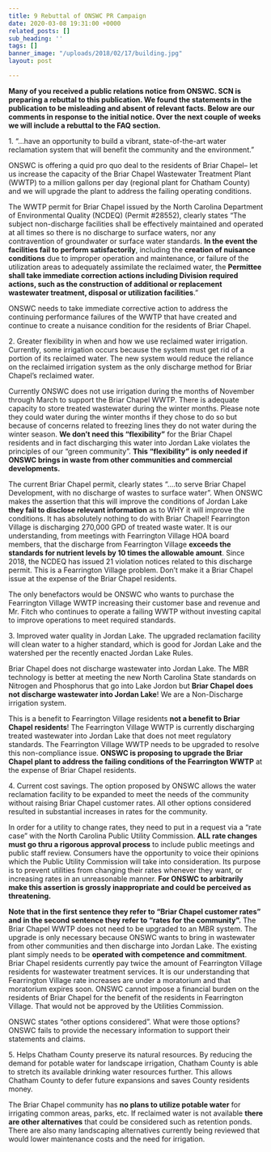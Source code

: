 ```yaml
---
title: 9 Rebuttal of ONSWC PR Campaign
date: 2020-03-08 19:31:00 +0000
related_posts: []
sub_heading: ''
tags: []
banner_image: "/uploads/2018/02/17/building.jpg"
layout: post

---
```

**Many of you received a public relations notice from ONSWC. SCN is preparing a rebuttal to this publication. We found the statements in the publication to be misleading and absent of relevant facts. Below are our comments in response to the initial notice. Over the next couple of weeks we will include a rebuttal to the FAQ section.**

1\. “…have an opportunity to build a vibrant, state-of-the-art water reclamation system that will benefit the community and the environment.”

ONSWC is offering a quid pro quo deal to the residents of Briar Chapel– let us increase the capacity of the Briar Chapel Wastewater Treatment Plant (WWTP) to a million gallons per day (regional plant for Chatham County) and we will upgrade the plant to address the failing operating conditions.

The WWTP permit for Briar Chapel issued by the North Carolina Department of Environmental Quality (NCDEQ) (Permit #28552), clearly states “The subject non-discharge facilities shall be effectively maintained and operated at all times so there is no discharge to surface waters, nor any contravention of groundwater or surface water standards. **In the event the facilities fail to perform satisfactorily**, including the **creation of nuisance conditions** due to improper operation and maintenance, or failure of the utilization areas to adequately assimilate the reclaimed water, the **Permittee shall take immediate correction actions including Division required actions, such as the construction of additional or replacement wastewater treatment, disposal or utilization facilities**.”

ONSWC needs to take immediate corrective action to address the continuing performance failures of the WWTP that have created and continue to create a nuisance condition for the residents of Briar Chapel.

2\. Greater flexibility in when and how we use reclaimed water irrigation. Currently, some irrigation occurs because the system must get rid of a portion of its reclaimed water. The new system would reduce the reliance on the reclaimed irrigation system as the only discharge method for Briar Chapel’s reclaimed water.

Currently ONSWC does not use irrigation during the months of November through March to support the Briar Chapel WWTP. There is adequate capacity to store treated wastewater during the winter months. Please note they could water during the winter months if they chose to do so but because of concerns related to freezing lines they do not water during the winter season. **We don’t need this “flexibility”** for the Briar Chapel residents and in fact discharging this water into Jordan Lake violates the principles of our “green community”. **This “flexibility” is only needed if ONSWC brings in waste from other communities and commercial developments.**

The current Briar Chapel permit, clearly states “….to serve Briar Chapel Development, with no discharge of wastes to surface water”. When ONSWC makes the assertion that this will improve the conditions of Jordan Lake **they fail to disclose relevant information** as to WHY it will improve the conditions. It has absolutely nothing to do with Briar Chapel! Fearrington Village is discharging 270,000 GPD of treated waste water. It is our understanding, from meetings with Fearrington Village HOA board members, that the discharge from Fearrington Village **exceeds the standards for nutrient levels by 10 times the allowable amount**. Since 2018, the NCDEQ has issued 21 violation notices related to this discharge permit. This is a Fearrington Village problem. Don’t make it a Briar Chapel issue at the expense of the Briar Chapel residents.

The only benefactors would be ONSWC who wants to purchase the Fearrington Village WWTP increasing their customer base and revenue and Mr. Fitch who continues to operate a failing WWTP without investing capital to improve operations to meet required standards.

3\. Improved water quality in Jordan Lake. The upgraded reclamation facility will clean water to a higher standard, which is good for Jordan Lake and the watershed per the recently enacted Jordan Lake Rules.

Briar Chapel does not discharge wastewater into Jordan Lake. The MBR technology is better at meeting the new North Carolina State standards on Nitrogen and Phosphorus that go into Lake Jordon but **Briar Chapel does not discharge wastewater into Jordan Lake**! We are a Non-Discharge irrigation system.

This is a benefit to Fearrington Village residents **not a benefit to Briar Chapel residents**! The Fearrington Village WWTP is currently discharging treated wastewater into Jordan Lake that does not meet regulatory standards. The Fearrington Village WWTP needs to be upgraded to resolve this non-compliance issue. **ONSWC is proposing to upgrade the Briar Chapel plant to address the failing conditions of the Fearrington WWTP** at the expense of Briar Chapel residents.

4\. Current cost savings. The option proposed by ONSWC allows the water reclamation facility to be expanded to meet the needs of the community without raising Briar Chapel customer rates. All other options considered resulted in substantial increases in rates for the community.

In order for a utility to change rates, they need to put in a request via a “rate case” with the North Carolina Public Utility Commission. **ALL rate changes must go thru a rigorous approval process** to include public meetings and public staff review. Consumers have the opportunity to voice their opinions which the Public Utility Commission will take into consideration. Its purpose is to prevent utilities from changing their rates whenever they want, or increasing rates in an unreasonable manner. **For ONSWC to arbitrarily make this assertion is grossly inappropriate and could be perceived as threatening.**

**Note that in the first sentence they refer to “Briar Chapel customer rates” and in the second sentence they refer to “rates for the community”.** The Briar Chapel WWTP does not need to be upgraded to an MBR system. The upgrade is only necessary because ONSWC wants to bring in wastewater from other communities and then discharge into Jordan Lake. The existing plant simply needs to be **operated with competence and commitment**. Briar Chapel residents currently pay twice the amount of Fearrington Village residents for wastewater treatment services. It is our understanding that Fearrington Village rate increases are under a moratorium and that moratorium expires soon. ONSWC cannot impose a financial burden on the residents of Briar Chapel for the benefit of the residents in Fearrington Village. That would not be approved by the Utilities Commission.

ONSWC states “other options considered”. What were those options? ONSWC fails to provide the necessary information to support their statements and claims.

5\. Helps Chatham County preserve its natural resources. By reducing the demand for potable water for landscape irrigation, Chatham County is able to stretch its available drinking water resources further. This allows Chatham County to defer future expansions and saves County residents money.

The Briar Chapel community has **no plans to utilize potable water** for irrigating common areas, parks, etc. If reclaimed water is not available **there are other alternatives** that could be considered such as retention ponds. There are also many landscaping alternatives currently being reviewed that would lower maintenance costs and the need for irrigation.